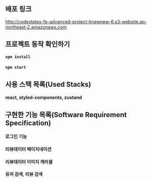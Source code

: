 ## 배포 링크
http://codestates-fe-advanced-project-knewnew-6.s3-website.ap-northeast-2.amazonaws.com

## 프로젝트 동작 확인하기

#### `npm install`
#### `npm start`

## 사용 스택 목록(Used Stacks)

#### react, styled-components, zustand

## 구현한 기능 목록(Software Requirement Specification)

#### 로그인 기능

#### 리뷰데이터 페이지네이션

#### 리뷰데이터 이미지 캐러셀

#### 유저 검색, 리뷰 검색
